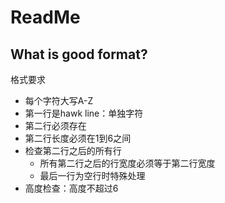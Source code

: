 # ReadMe

## What is good format?

格式要求

- 每个字符大写A-Z
- 第一行是hawk line：单独字符
- 第二行必须存在
- 第二行长度必须在1到6之间
- 检查第二行之后的所有行
  - 所有第二行之后的行宽度必须等于第二行宽度
  - 最后一行为空行时特殊处理
- 高度检查：高度不超过6
